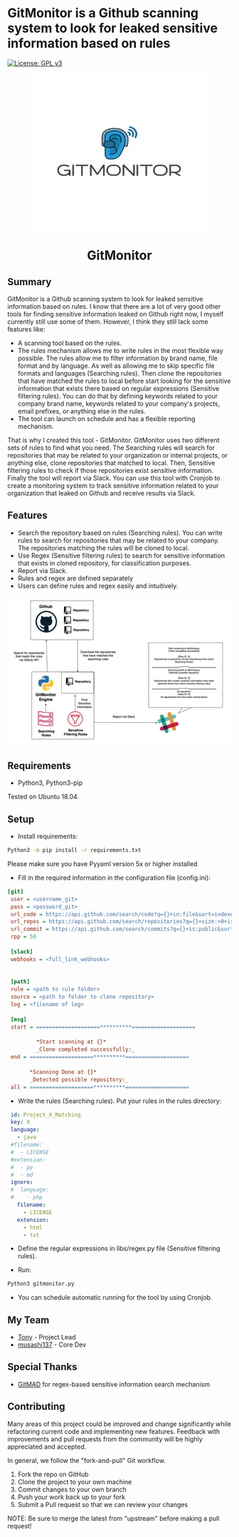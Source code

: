 # GitMonitor is a Github scanning system to look for leaked sensitive information based on rules

[![License: GPL v3](https://img.shields.io/badge/License-GPL%20v3-blue.svg)](https://www.gnu.org/licenses/gpl-3.0)
<p align="center">
    <img src="images/GitMonitor-logo.png" height="350" width="400"/>    
</p>

<center>
  <h1 style="text-align:center;">GitMonitor</h1>
</center>

## Summary

GitMonitor is a Github scanning system to look for leaked sensitive information based on rules. I know that there are a lot of very good other tools for finding sensitive information leaked on Github right now, I myself currently still use some of them. However, I think they still lack some features like:

+ A scanning tool based on the rules.
+ The rules mechanism allows me to write rules in the most flexible way possible. The rules allow me to filter information by brand name, file format and by language. As well as allowing me to skip specific file formats and languages (Searching rules). Then clone the repositories that have matched the rules to local before start looking for the sensitive information that exists there based on regular expressions (Sensitive filtering rules). You can do that by defining keywords related to your company brand name, keywords related to your company's projects, email prefixes, or anything else in the rules.
+ The tool can launch on schedule and has a flexible reporting mechanism.

That is why I created this tool - GitMonitor. GitMonitor uses two different sets of rules to find what you need. The Searching rules will search for repositories that may be related to your organization or internal projects, or anything else, clone repositories that matched to local. Then, Sensitive filtering rules to check if those repositories exist sensitive information. Finally the tool will report via Slack. You can use this tool with Cronjob to create a monitoring system to track sensitive information related to your organization that leaked on Github and receive results via Slack.

## Features

+ Search the repository based on rules (Searching rules). You can write rules to search for repositories that may be related to your company. The repositories matching the rules will be cloned to local.
+ Use Regex (Sensitive filtering rules) to search for sensitive information that exists in cloned repository, for classification purposes.
+ Report via Slack.
+ Rules and regex are defined separately
+ Users can define rules and regex easily and intuitively.

![Working Diagram](images/diagram.png)

## Requirements

+ Python3, Python3-pip

Tested on Ubuntu 18.04.

## Setup

+ Install requirements:

```bash
Python3 -m pip install -r requirements.txt
```

Please make sure you have Pyyaml version 5x or higher installed

+ Fill in the required information in the configuration file (config.ini):

```ini
[git]
 user = <username_git>
 pass = <password_git>
 url_code = https://api.github.com/search/code?q={}+in:file&sort=indexed&order=desc
 url_repos = https://api.github.com/search/repositories?q={}+size:>0+is:public&sort=indexed&order=desc
 url_commit = https://api.github.com/search/commits?q={}+is:public&sort=indexed&order=desc
 rpp = 50
 
 [slack]
 webhooks = <full_link_webhooks>
 
 
 [path]
 rule = <path to rule folder>
 source = <path to folder to clone repository>
 log = <filename of log>
 
 [msg]
 start = ====================**********====================
 
         *Start scanning at {}*
         _Clone completed successfully:_
 end = ====================**********====================
 
       *Scanning Done at {}*
       _Detected possible repository:_
 all = ====================**********====================

```

+ Write the rules (Searching rules). Put your rules in the rules directory:

```yaml
 id: Project_X_Matching
 key: X
 language:
   - java
 #filename:
 #  - LICENSE
 #extension:
 #  - py
 #  - md
 ignore:
 #  language:
 #    - php
   filename:
     - LICENSE
   extension:
     - html
     - txt

```
+ Define the regular expressions in libs/regex.py file (Sensitive filtering rules).

+ Run:

```bash
Python3 gitmonitor.py
```
+ You can schedule automatic running for the tool by using Cronjob.


## My Team

+ [Tony](https://github.com/crazykid95) - Project Lead
+ [musashi137](https://github.com/musashi137) - Core Dev

## Special Thanks

+ [GitMAD](https://github.com/deepdivesec/GitMAD) for regex-based sensitive information search mechanism

## Contributing

Many areas of this project could be improved and change significantly while refactoring current code and implementing new features. Feedback with improvements and pull requests from the community will be highly appreciated and accepted.

In general, we follow the "fork-and-pull" Git workflow.

1. Fork the repo on GitHub
2. Clone the project to your own machine
3. Commit changes to your own branch
4. Push your work back up to your fork
5. Submit a Pull request so that we can review your changes

NOTE: Be sure to merge the latest from "upstream" before making a pull request!
